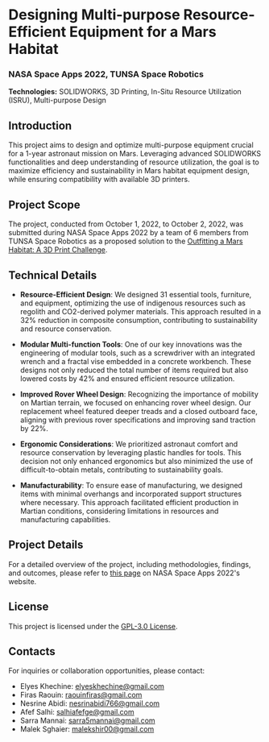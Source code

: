 # Designing Multi-purpose Resource-Efficient Equipment for a Mars Habitat

### NASA Space Apps 2022, TUNSA Space Robotics

**Technologies:** SOLIDWORKS, 3D Printing, In-Situ Resource Utilization (ISRU), Multi-purpose Design

## Introduction

This project aims to design and optimize multi-purpose equipment crucial for a 1-year astronaut mission on Mars. Leveraging advanced SOLIDWORKS functionalities and deep understanding of resource utilization, the goal is to maximize efficiency and sustainability in Mars habitat equipment design, while ensuring compatibility with available 3D printers.

## Project Scope

The project, conducted from October 1, 2022, to October 2, 2022, was submitted during NASA Space Apps 2022 by a team of 6 members from TUNSA Space Robotics as a proposed solution to the [Outfitting a Mars Habitat: A 3D Print Challenge](https://2022.spaceappschallenge.org/challenges/2022-challenges/mars-habitat).

## Technical Details

- **Resource-Efficient Design**: We designed 31 essential tools, furniture, and equipment, optimizing the use of indigenous resources such as regolith and CO2-derived polymer materials. This approach resulted in a 32% reduction in composite consumption, contributing to sustainability and resource conservation.

- **Modular Multi-function Tools**: One of our key innovations was the engineering of modular tools, such as a screwdriver with an integrated wrench and a fractal vise embedded in a concrete workbench. These designs not only reduced the total number of items required but also lowered costs by 42% and ensured efficient resource utilization.

- **Improved Rover Wheel Design**: Recognizing the importance of mobility on Martian terrain, we focused on enhancing rover wheel design. Our replacement wheel featured deeper treads and a closed outboard face, aligning with previous rover specifications and improving sand traction by 22%.

- **Ergonomic Considerations**: We prioritized astronaut comfort and resource conservation by leveraging plastic handles for tools. This decision not only enhanced ergonomics but also minimized the use of difficult-to-obtain metals, contributing to sustainability goals.

- **Manufacturability**: To ensure ease of manufacturing, we designed items with minimal overhangs and incorporated support structures where necessary. This approach facilitated efficient production in Martian conditions, considering limitations in resources and manufacturing capabilities.

## Project Details

For a detailed overview of the project, including methodologies, findings, and outcomes, please refer to [this page](https://2022.spaceappschallenge.org/challenges/2022-challenges/mars-habitat/teams/tunsa-space-robotics/project) on NASA Space Apps 2022's website.

## License

This project is licensed under the [GPL-3.0 License](LICENSE).

## Contacts

For inquiries or collaboration opportunities, please contact:

- Elyes Khechine: elyeskhechine@gmail.com
- Firas Raouin: raouinfiras@gmail.com
- Nesrine Abidi: nesrinabidi766@gmail.com
- Afef Salhi: salhiafefge@gmail.com
- Sarra Mannai: sarra5mannai@gmail.com
- Malek Sghaier: malekshir00@gmail.com
